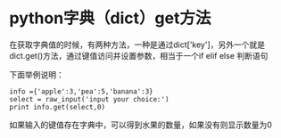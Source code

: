 # python字典（dict）get方法 #

在获取字典值的时候，有两种方法，一种是通过dict['key']，另外一个就是dict.get()方法，通过键值访问并设置参数，相当于一个if elif else 判断语句

下面举例说明：

	info ={'apple':3,'pea':5,'banana':3}
	select = raw_input('input your choice:')
	print info.get(select,0)

如果输入的键值存在字典中，可以得到水果的数量，如果没有则显示数量为0